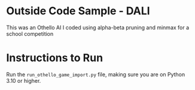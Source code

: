 # Outside Code Sample - DALI
 This was an Othello AI I coded using alpha-beta pruning and minmax for a school competition

 # Instructions to Run

Run the `run_othello_game_import.py` file, making sure you are on Python 3.10 or higher.

